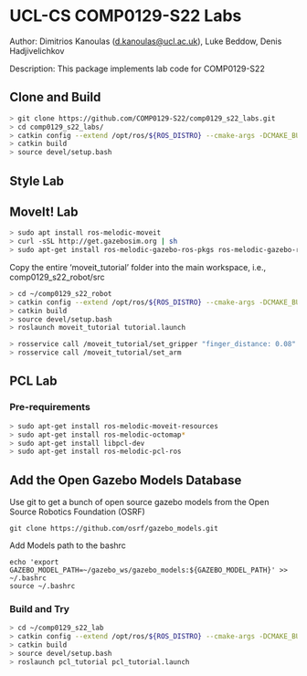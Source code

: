 # UCL-CS COMP0129-S22 Labs

Author: Dimitrios Kanoulas (d.kanoulas@ucl.ac.uk), Luke Beddow, Denis Hadjivelichkov

Description: This package implements lab code for COMP0129-S22

## Clone and Build
```bash
> git clone https://github.com/COMP0129-S22/comp0129_s22_labs.git
> cd comp0129_s22_labs/
> catkin config --extend /opt/ros/${ROS_DISTRO} --cmake-args -DCMAKE_BUILD_TYPE=Release
> catkin build
> source devel/setup.bash
```

## Style Lab


## MoveIt! Lab

```bash
> sudo apt install ros-melodic-moveit
> curl -sSL http://get.gazebosim.org | sh
> sudo apt-get install ros-melodic-gazebo-ros-pkgs ros-melodic-gazebo-ros-control
```

Copy the entire ‘moveit_tutorial’ folder into the main workspace, i.e., comp0129_s22_robot/src

```bash
> cd ~/comp0129_s22_robot
> catkin config --extend /opt/ros/${ROS_DISTRO} --cmake-args -DCMAKE_BUILD_TYPE=Release
> catkin build
> source devel/setup.bash
> roslaunch moveit_tutorial tutorial.launch 
```

```bash
> rosservice call /moveit_tutorial/set_gripper "finger_distance: 0.08"
> rosservice call /moveit_tutorial/set_arm 
```

## PCL Lab

### Pre-requirements
```bash
> sudo apt-get install ros-melodic-moveit-resources
> sudo apt-get install ros-melodic-octomap*
> sudo apt-get install libpcl-dev
> sudo apt-get install ros-melodic-pcl-ros 
```

## Add the Open Gazebo Models Database
Use git to get a bunch of open source gazebo models from the Open Source Robotics Foundation (OSRF) 

```
git clone https://github.com/osrf/gazebo_models.git
```
Add Models path to the bashrc
```
echo 'export GAZEBO_MODEL_PATH=~/gazebo_ws/gazebo_models:${GAZEBO_MODEL_PATH}' >> ~/.bashrc
source ~/.bashrc
```

### Build and Try
```bash
> cd ~/comp0129_s22_lab
> catkin config --extend /opt/ros/${ROS_DISTRO} --cmake-args -DCMAKE_BUILD_TYPE=Release
> catkin build
> source devel/setup.bash
> roslaunch pcl_tutorial pcl_tutorial.launch  
```
